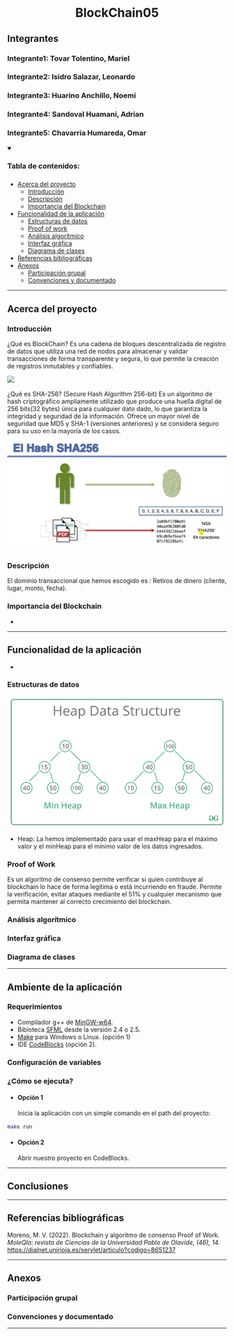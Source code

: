 <h1 align="center">BlockChain05</h1>

## Integrantes
### Integrante1: Tovar Tolentino, Mariel
### Integrante2: Isidro Salazar, Leonardo
### Integrante3: Huarino Anchillo, Noemi
### Integrante4: Sandoval Huamani, Adrian
### Integrante5: Chavarria Humareda, Omar

<a name="readme-top"></a>
<details open>
  <summary><h3>Tabla de contenidos:<h3></summary>
  <ul>
    <li><a href="#acerca-del-proyecto">
      Acerca del proyecto
      <ul>
        <li><a href="#introducción">Introducción</a></li>
        <li><a href="#descripción">Descripción</a></li>
        <li><a href="#importancia-del-blockchain">Importancia del Blockchain</a></li>
      </ul>
    </a></li>
    <li><a href="#funcionalidad-de-la-aplicación">
      Funcionalidad de la aplicación
      <ul>
        <li><a href="#estructuras-de-datos">Estructuras de datos</a></li>
        <li><a href="#proof-of-work">Proof of work</a></li>
        <li><a href="#análisis-algorítmico">Análisis algorítmico</a></li>
        <li><a href="#interfaz-gráfica">Interfaz gráfica</a></li>
        <li><a href="#diagrama-de-clases">Diagrama de clases</a></li>
      </ul>
    </a></li>
    <li><a href="#referencias-bibliográficas">Referencias bibliográficas</a></li>
    <li><a href="#anexos">
      Anexos
    <ul>
        <li><a href="#participación-grupal">Participación grupal</a></li>
        <li><a href="#convenciones-y-documentado">Convenciones y documentado</a></li>
      </ul>
    </a></li>
  </ul>
</details>

<hr>

## Acerca del proyecto

### Introducción
¿Qué es BlockChain?
Es una cadena de bloques descentralizada de registro de datos que utiliza una red de nodos para almacenar y validar transacciones de forma transparente y segura, lo que permite la creación de registros inmutables y confiables.

![](utils/BlockChain.avif)

¿Qué es SHA-256? (Secure Hash Algorithm 256-bit)
Es un algoritmo de hash criptográfico ampliamente utilizado que produce una huella digital de 256 bits(32 bytes) única para cualquier dato dado, lo que garantiza la integridad y seguridad de la información. Ofrece un mayor nivel de seguridad que MD5 y SHA-1 (versiones anteriores) y se considera seguro para su uso en la mayoría de los casos.

![](utils/SHA-256.png)

### Descripción
El dominio transaccional que hemos escogido es : Retiros de dinero (cliente, lugar, monto, fecha). 

### Importancia del Blockchain
-

<hr>

## Funcionalidad de la aplicación
-

### Estructuras de datos

![](utils/Heap_min_max.png)

- Heap:
La hemos implementado para usar el maxHeap para el máximo valor y el minHeap para el mínimo valor de los datos ingresados.

### Proof of Work
Es un algoritmo de consenso permite verificar si quien contribuye al blockchain lo hace de forma legítima o está incurriendo en fraude. Permite la verificación, evitar ataques mediante el 51% y cualquier mecanismo que permita mantener al correcto crecimiento del blockchain.

### Análisis algorítmico

### Interfaz gráfica

### Diagrama de clases

<hr>

## Ambiente de la aplicación

### Requerimientos

- Compilador g++ de [MinGW-w64](https://www.mingw-w64.org/downloads/).
- Bibioteca [SFML](https://www.sfml-dev.org/download/sfml/2.5.1/) desde la versión 2.4 o 2.5.
- [Make](https://gnuwin32.sourceforge.net/packages/make.htm) para Windows o Linux. (opción 1)
- IDE [CodeBlocks](https://www.codeblocks.org/downloads/) (opción 2).
 
### Configuración de variables

### ¿Cómo se ejecuta?

- #### Opción 1
  
  Inicia la aplicación con un simple comando en el path del proyecto: 

```bash
make run
```

- #### Opción 2

  Abrir nuestro proyecto en CodeBlocks.

<hr>

## Conclusiones

<hr>

## Referencias bibliográficas

Moreno, M. V. (2022). Blockchain y algoritmo de consenso Proof of Work. *MoleQla: revista de Ciencias de la Universidad Pablo de Olavide, (46), 14.* https://dialnet.unirioja.es/servlet/articulo?codigo=8651237

<hr>

## Anexos

### Participación grupal

### Convenciones y documentado

<hr>